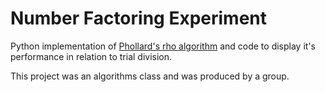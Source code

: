 # Number Factoring Experiment

Python implementation of [Phollard's rho algorithm](https://en.wikipedia.org/wiki/Pollard%27s_rho_algorithm) and code to display it's performance in relation to trial division.

This project was an algorithms class and was produced by a group.
